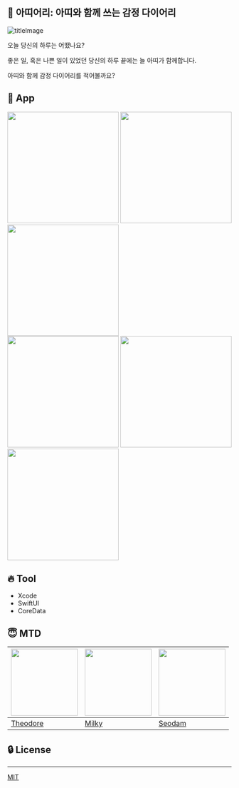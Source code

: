 ## 🎁 아띠어리: 아띠와 함께 쓰는 감정 다이어리

![titleImage](https://user-images.githubusercontent.com/88080251/201964094-70c31968-b498-4db8-bcd5-5f27f18b1a20.png)

오늘 당신의 하루는 어땠나요?

좋은 일, 혹은 나쁜 일이 있었던 당신의 하루 끝에는 늘 아띠가 함께합니다. 

아띠와 함께 감정 다이어리를 적어볼까요?

## 🎉 App

<div>
<img src="https://user-images.githubusercontent.com/88080251/201964155-028da786-467e-4ced-8361-214ca5c58373.png" width="250"/>
<img src="https://user-images.githubusercontent.com/88080251/201964395-6a5f145d-2f43-49d5-b2c2-86fd090d2cb5.png" width="250"/>
<img src="https://user-images.githubusercontent.com/88080251/201964427-c7050bf4-1aba-4b10-a818-2f57dbb99a27.png" width="250"/>
</div>
<div>
<img src="https://user-images.githubusercontent.com/88080251/201964445-209c52cc-5ba9-4107-8c8a-0c1a9fa6e965.png" width="250"/>
<img src="https://user-images.githubusercontent.com/88080251/201964467-53f71fd3-2e4c-4867-ac60-ac66742013d9.png" width="250"/>
<img src="https://user-images.githubusercontent.com/88080251/201964488-87530c66-42b4-4eb6-81e9-cfe357016cc2.png" width="250"/>
</div>


## 🔥 Tool

- Xcode
- SwiftUI
- CoreData

## 😇 MTD

| <img width="150" src="https://user-images.githubusercontent.com/88080251/201966037-c7430296-d3d9-443e-aaf8-893db751c7f6.png"/> | <img width="150" src="https://user-images.githubusercontent.com/88080251/201965047-a9bdc802-b12c-4268-809e-37e7b893805d.png"/> | <img width="150" src="https://user-images.githubusercontent.com/88080251/201965150-f5fe464c-4335-4dba-ac71-7f28c9b64dda.png"/> |
| --- | --- | --- |
| [Theodore](https://github.com/phainestha1) | [Milky](https://github.com/Hyogyong) | [Seodam](https://github.com/seodam-hst) |

## 🔒 License

---

[MIT](https://choosealicense.com/licenses/mit/)
